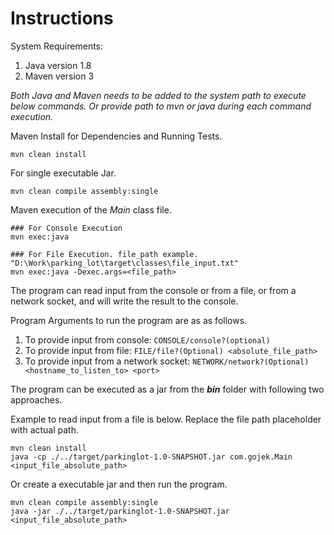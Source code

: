 # Instructions

System Requirements:
1. Java version 1.8
2. Maven version 3

_Both Java and Maven needs to be added to the system path to execute below commands. 
Or provide path to mvn or java during each command execution._ 


Maven Install for Dependencies and Running Tests.

```
mvn clean install
```

For single executable Jar.

```
mvn clean compile assembly:single
```

Maven execution of the _Main_ class file.
```
### For Console Execution 
mvn exec:java

### For File Execution. file_path example. "D:\Work\parking_lot\target\classes\file_input.txt"
mvn exec:java -Dexec.args=<file_path> 
```

The program can read input from the console or from a file, or from a network socket, and will write the result to the console.

Program Arguments to run the program are as as follows.
1. To provide input from console: `CONSOLE/console?(optional)`
2. To provide input from file: `FILE/file?(Optional) <absolute_file_path>`
3. To provide input from a network socket: `NETWORK/network?(Optional) <hostname_to_listen_to> <port>`

The program can be executed as a jar from the **_bin_** folder with following two approaches.

Example to read input from a file is below. Replace the file path placeholder with actual path.
```
mvn clean install
java -cp ./../target/parkinglot-1.0-SNAPSHOT.jar com.gojek.Main <input_file_absolute_path> 
```
Or create a executable jar and then run the program. 

```
mvn clean compile assembly:single
java -jar ./../target/parkinglot-1.0-SNAPSHOT.jar <input_file_absolute_path>
```

